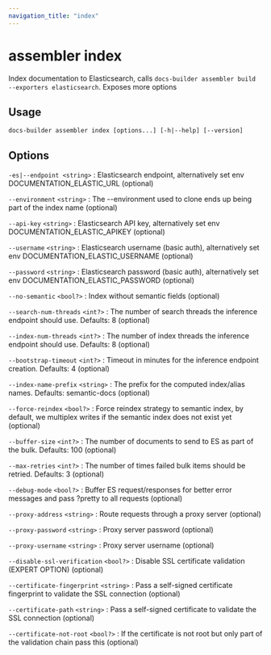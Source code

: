 ```yaml
---
navigation_title: "index"
---
```


# assembler index

Index documentation to Elasticsearch, calls `docs-builder assembler build --exporters elasticsearch`. Exposes more options

## Usage

```
docs-builder assembler index [options...] [-h|--help] [--version]
```

## Options

`-es|--endpoint <string>`
:   Elasticsearch endpoint, alternatively set env DOCUMENTATION_ELASTIC_URL (optional)

`--environment` `<string>`
:   The --environment used to clone ends up being part of the index name (optional)

`--api-key` `<string>`
:   Elasticsearch API key, alternatively set env DOCUMENTATION_ELASTIC_APIKEY (optional)

`--username` `<string>`
:   Elasticsearch username (basic auth), alternatively set env DOCUMENTATION_ELASTIC_USERNAME (optional)

`--password` `<string>`
:   Elasticsearch password (basic auth), alternatively set env DOCUMENTATION_ELASTIC_PASSWORD (optional)

`--no-semantic` `<bool?>`
:   Index without semantic fields (optional)

`--search-num-threads` `<int?>`
:   The number of search threads the inference endpoint should use. Defaults:   8 (optional)

`--index-num-threads` `<int?>`
:   The number of index threads the inference endpoint should use. Defaults:   8 (optional)

`--bootstrap-timeout` `<int?>`
:   Timeout in minutes for the inference endpoint creation. Defaults:   4 (optional)

`--index-name-prefix` `<string>`
:   The prefix for the computed index/alias names. Defaults:   semantic-docs (optional)

`--force-reindex` `<bool?>`
:   Force reindex strategy to semantic index, by default, we multiplex writes if the semantic index does not exist yet (optional)

`--buffer-size` `<int?>`
:   The number of documents to send to ES as part of the bulk. Defaults:   100 (optional)

`--max-retries` `<int?>`
:   The number of times failed bulk items should be retried. Defaults:   3 (optional)

`--debug-mode` `<bool?>`
:   Buffer ES request/responses for better error messages and pass ?pretty to all requests (optional)

`--proxy-address` `<string>`
:   Route requests through a proxy server (optional)

`--proxy-password` `<string>`
:   Proxy server password (optional)

`--proxy-username` `<string>`
:   Proxy server username (optional)

`--disable-ssl-verification` `<bool?>`
:   Disable SSL certificate validation (EXPERT OPTION) (optional)

`--certificate-fingerprint` `<string>`
:   Pass a self-signed certificate fingerprint to validate the SSL connection (optional)

`--certificate-path` `<string>`
:   Pass a self-signed certificate to validate the SSL connection (optional)

`--certificate-not-root` `<bool?>`
:   If the certificate is not root but only part of the validation chain pass this (optional)